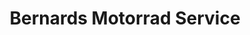 ---
title: "Bernards Motorrad Service"
url: /blankenfelde-mahlow/bernards-motorrad-service/
shop: Motorrad
---